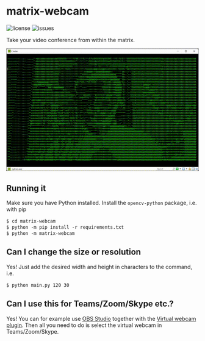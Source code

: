 # matrix-webcam

![license](https://img.shields.io/github/license/joschuck/matrix-webcam.svg)
![issues](https://img.shields.io/github/issues/joschuck/matrix-webcam.svg)

Take your video conference from within the matrix.

![matrix-webcam demo](doc/matrix-webcam.gif)

## Running it

Make sure you have Python installed. Install the `opencv-python` package, i.e. with pip

    $ cd matrix-webcam
    $ python -m pip install -r requirements.txt
    $ python -m matrix-webcam

## Can I change the size or resolution

Yes! Just add the desired width and height in characters to the command, i.e.

    $ python main.py 120 30

## Can I use this for Teams/Zoom/Skype etc.? 

Yes! You can for example use [OBS Studio](https://obsproject.com/) together with the [Virtual webcam plugin](https://github.com/Fenrirthviti/obs-virtual-cam/releases).
Then all you need to do is select the virtual webcam in Teams/Zoom/Skype.

